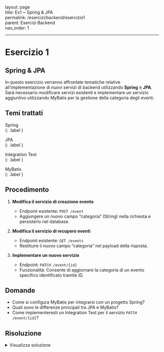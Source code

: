 layout: page  
title: Ex1 ~ Spring & JPA  
permalink: /esercizi/backend/esercizio1  
parent: Esercizi Backend  
nav_order: 1  

---

# Esercizio 1  

## Spring & JPA  
In questo esercizio verranno affrontate tematiche relative all’implementazione di nuovi servizi di backend utilizzando **Spring** e **JPA**. Sarà necessario modificare servizi esistenti e implementare un servizio aggiuntivo utilizzando MyBatis per la gestione della categoria degli eventi.  

## Temi trattati  
Spring  
{: .label }  

JPA  
{: .label }  

Integration Test  
{: .label }  

MyBatis  
{: .label }  

## Procedimento  
1. **Modifica il servizio di creazione evento**  
   - Endpoint esistente: `POST /event`  
   - Aggiungere un nuovo campo “categoria” (String) nella richiesta e persisterlo nel database.  

2. **Modifica il servizio di recupero eventi**  
   - Endpoint esistente: `GET /events`  
   - Restituire il nuovo campo “categoria” nel payload della risposta.  

3. **Implementare un nuovo servizio**  
   - Endpoint: `PATCH /event/{id}`  
   - Funzionalità: Consente di aggiornare la categoria di un evento specifico identificato tramite ID.  

## Domande  
- Come si configura MyBatis per integrarsi con un progetto Spring?  
- Quali sono le differenze principali tra JPA e MyBatis?  
- Come implementeresti un Integration Test per il servizio `PATCH /event/{id}`?  

## Risoluzione  
<details>  
  <summary>Visualizza soluzione</summary>  
  <ol>  
    <li>  
      **Modifica del servizio POST**  
      - Aggiungere il campo "categoria" nell’Entity `Event`.  
      ```java  
      @Entity  
      public class Event {  
          @Id  
          @GeneratedValue(strategy = GenerationType.IDENTITY)  
          private Long id;  
          private String name;  
          private String categoria; // Nuovo campo  
          // Getters e Setters  
      }  
      ```  
      - Modificare il Controller per gestire la nuova proprietà.  
    </li>  

    <li>  
      **Modifica del servizio GET**  
      - Restituire il campo "categoria" dal repository JPA.  
      ```java  
      @GetMapping("/events")  
      public List<Event> getAllEvents() {  
          return eventRepository.findAll();  
      }  
      ```  
    </li>  

    <li>  
      **Nuovo servizio PATCH**  
      - Utilizzare MyBatis per l’aggiornamento del campo categoria.  
      ```java  
      @Mapper  
      public interface EventMapper {  
          @Update("UPDATE event SET categoria = #{categoria} WHERE id = #{id}")  
          void updateCategory(@Param("id") Long id, @Param("categoria") String categoria);  
      }  
      ```  
      - Implementare il Controller per chiamare il metodo MyBatis.  
      ```java  
      @PatchMapping("/event/{id}")  
      public ResponseEntity<?> updateCategory(@PathVariable Long id, @RequestBody String categoria) {  
          eventMapper.updateCategory(id, categoria);  
          return ResponseEntity.ok("Categoria aggiornata");  
      }  
      ```  
    </li>  

    <li>  
      **Integration Test**  
      - Testare l’endpoint `PATCH /event/{id}` con dati simulati.  
      ```java  
      @SpringBootTest  
      @AutoConfigureMockMvc  
      class EventControllerTest {  

          @Autowired  
          private MockMvc mockMvc;  

          @Test  
          void testUpdateCategory() throws Exception {  
              mockMvc.perform(patch("/event/1")  
                      .contentType(MediaType.APPLICATION_JSON)  
                      .content("\"NuovaCategoria\""))  
                  .andExpect(status().isOk())  
                  .andExpect(content().string("Categoria aggiornata"));  
          }  
      }  
      ```  
    </li>  
  </ol>  
</details>  
